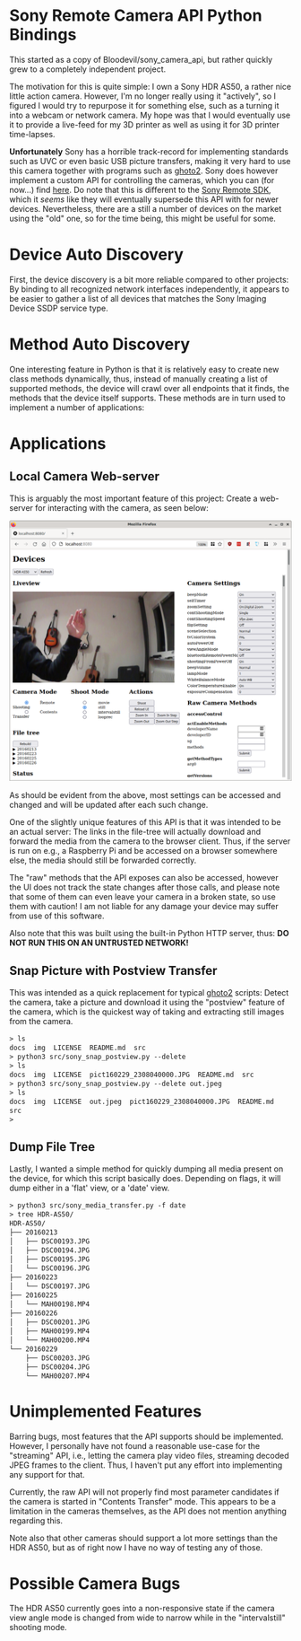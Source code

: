 # Sony Remote Camera API Python Bindings

This started as a copy of Bloodevil/sony_camera_api, but rather quickly grew to
a completely independent project.

The motivation for this is quite simple: I own a Sony HDR AS50, a rather nice
little action camera. However, I'm no longer really using it "actively", so I
figured I would try to repurpose it for something else, such as a turning it
into a webcam or network camera. My hope was that I would eventually use it to
provide a live-feed for my 3D printer as well as using it for 3D printer
time-lapses.

**Unfortunately** Sony has a horrible track-record for implementing standards
such as UVC or even basic USB picture transfers, making it very hard to use this
camera together with programs such as [ghoto2](http://www.gphoto.org/). Sony
does however implement a custom API for controlling the cameras, which you can
(for now...) find [here](https://developer.sony.com/develop/cameras/). Do note
that this is different to the [Sony Remote
SDK](https://support.d-imaging.sony.co.jp/app/sdk/en/index.html), which it
*seems* like they will eventually supersede this API with for newer
devices. Nevertheless, there are a still a number of devices on the market using
the "old" one, so for the time being, this might be useful for some.


# Device Auto Discovery

First, the device discovery is a bit more reliable compared to other projects:
By binding to all recognized network interfaces independently, it appears to be
easier to gather a list of all devices that matches the Sony Imaging Device SSDP
service type.

# Method Auto Discovery

One interesting feature in Python is that it is relatively easy to create new
class methods dynamically, thus, instead of manually creating a list of
supported methods, the device will crawl over all endpoints that it finds, the
methods that the device itself supports. These methods are in turn used to
implement a number of applications:

# Applications

## Local Camera Web-server

This is arguably the most important feature of this project: Create a web-server
for interacting with the camera, as seen below:

![web-server](./img/camera-web-server.png)

As should be evident from the above, most settings can be accessed and changed
and will be updated after each such change.

One of the slightly unique features of this API is that it was intended to be an
actual server: The links in the file-tree will actually download and forward the
media from the camera to the browser client. Thus, if the server is run on e.g.,
a Raspberry Pi and be accessed on a browser somewhere else, the media should
still be forwarded correctly.

The "raw" methods that the API exposes can also be accessed, however the UI does
not track the state changes after those calls, and please note that some of them
can even leave your camera in a broken state, so use them with caution! I am not
liable for any damage your device may suffer from use of this software.

Also note that this was built using the built-in Python HTTP server, thus: **DO
NOT RUN THIS ON AN UNTRUSTED NETWORK!**


## Snap Picture with Postview Transfer

This was intended as a quick replacement for typical
[ghoto2](http://www.gphoto.org/) scripts: Detect the camera, take a picture and
download it using the "postview" feature of the camera, which is the quickest
way of taking and extracting still images from the camera.

```
> ls
docs  img  LICENSE  README.md  src
> python3 src/sony_snap_postview.py --delete
> ls
docs  img  LICENSE  pict160229_2308040000.JPG  README.md  src
> python3 src/sony_snap_postview.py --delete out.jpeg
> ls
docs  img  LICENSE  out.jpeg  pict160229_2308040000.JPG  README.md  src
>
```

## Dump File Tree

Lastly, I wanted a simple method for quickly dumping all media present on the
device, for which this script basically does. Depending on flags, it will dump
either in a 'flat' view, or a 'date' view.

```
> python3 src/sony_media_transfer.py -f date
> tree HDR-AS50/
HDR-AS50/
├── 20160213
│   ├── DSC00193.JPG
│   ├── DSC00194.JPG
│   ├── DSC00195.JPG
│   └── DSC00196.JPG
├── 20160223
│   └── DSC00197.JPG
├── 20160225
│   └── MAH00198.MP4
├── 20160226
│   ├── DSC00201.JPG
│   ├── MAH00199.MP4
│   └── MAH00200.MP4
└── 20160229
    ├── DSC00203.JPG
    ├── DSC00204.JPG
    └── MAH00207.MP4
```

# Unimplemented Features

Barring bugs, most features that the API supports should be
implemented. However, I personally have not found a reasonable use-case for the
"streaming" API, i.e., letting the camera play video files, streaming decoded
JPEG frames to the client. Thus, I haven't put any effort into implementing any
support for that.

Currently, the raw API will not properly find most parameter candidates if the
camera is started in "Contents Transfer" mode. This appears to be a limitation
in the cameras themselves, as the API does not mention anything regarding this.

Note also that other cameras should support a lot more settings than the HDR
AS50, but as of right now I have no way of testing any of those.

# Possible Camera Bugs

The HDR AS50 currently goes into a non-responsive state if the camera view angle
mode is changed from wide to narrow while in the "intervalstill" shooting mode.
